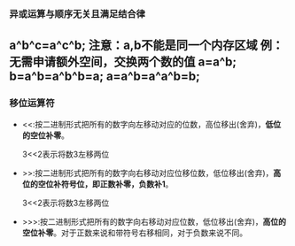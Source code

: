 ### 异或运算与顺序无关且满足结合律
a^b^c=a^c^b;
注意：a,b不能是同一个内存区域
例：无需申请额外空间，交换两个数的值
a=a^b;
b=a^b=a^b^b=a;
a=a^b=a^a^b=b;
--- 
### 移位运算符
* <<:按二进制形式把所有的数字向左移动对应的位数，高位移出(舍弃)，**低位的空位补零**。
    <p> 3<<2表示将数3左移两位
* \>>:按二进制形式把所有的数字向右移动对应位移位数，低位移出(舍弃)，**高位的空位补符号位，即正数补零，负数补1**。
    <p> 3<<2表示将数3左移两位
* \>>>:按二进制形式把所有的数字向右移动对应位数，低位移出(舍弃)，**高位的空位补零**。对于正数来说和带符号右移相同，对于负数来说不同。
    
    
    
